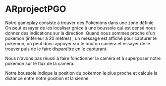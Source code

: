 # ARprojectPGO

Notre gameplay consiste à trouver des Pokemons dans une zone définie. On peut essayer de les localiser grâce à une boussole qui est censé nous donner des indications sur la direction. Quand nous sommes proche d'un pokemon (inférieur à 20 mètres) , un message est affiché pour capturer le pokemon, on peut donc appuyer sur le bouton caméra et essayer de le trouver puis de le faire disparaître en le capturant.

Nous n'avons pas réussi à faire fonctionner la caméra et à superposer notre pokemon sur le flux de la caméra.

Notre boussole indique la position du pokemon le plus proche et calcule la distance entre notre position et la sienne.
